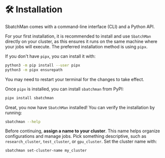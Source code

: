# 🛠️ Installation

SbatchMan comes with a command-line interface (CLI) and a Python API. 

For your first installation, it is recommended to install and use `SbatchMan` directly on your cluster, as this ensures it runs on the same machine where your jobs will execute. The preferred installation method is using `pipx`.

If you don't have `pipx`, you can install it with:
```bash
python3 -m pip install --user pipx
python3 -m pipx ensurepath
```
You may need to restart your terminal for the changes to take effect.

Once `pipx` is installed, you can install `sbatchman` from PyPI:
```bash
pipx install sbatchman
```

Great, you now have `SbatchMan` installed! You can verify the installation by running:
```bash
sbatchman --help
```

Before continuing, **assign a name to your cluster**. This name helps organize configurations and manage jobs. Pick something descriptive, such as `research_cluster`, `test_cluster`, or `gpu_cluster`. Set the cluster name with:

```bash
sbatchman set-cluster-name my_cluster
```